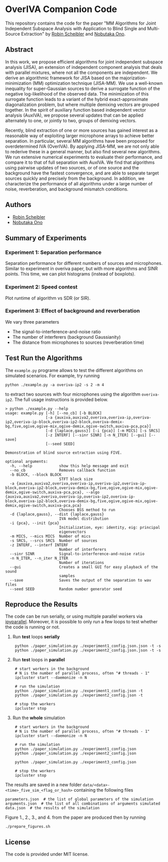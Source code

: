 OverIVA Companion Code
======================

This repository contains the code for the paper "MM Algorithms for Joint Independent Subspace Analysis with Application to Blind Single and Multi-Source Extraction" by [Robin Scheibler](http://robinscheibler.org) and [Nobutaka Ono](http://www.comp.sd.tmu.ac.jp/onolab/index-e.html).

Abstract
--------

In this work, we propose efficient algorithms for joint independent subspace analysis (JISA), an extension of independent component analysis that deals with parallel mixtures, where not all the components are independent.
We derive an algorithmic framework for JISA based on the majorization-minimization (MM) optimization technique (JISA-MM).
We use a well-known inequality for super-Gaussian sources to derive a surrogate function of the negative log-likelihood of the observed data.
The minimization of this surrogate function leads to a variant of the hybrid exact-approximate diagonalization problem, but where multiple demixing vectors are grouped together.
In the spirit of auxiliary function based independent vector analysis (AuxIVA), we propose several updates that can be applied alternately to one, or jointly to two, groups of demixing vectors.

Recently, blind extraction of one or more sources has gained interest as a reasonable way of exploiting larger microphone arrays to achieve better separation.
In particular, several MM algorithms have been proposed for overdetermined IVA (OverIVA).
By applying JISA-MM, we are not only able to rederive these in a general manner, but also find several new algorithms.
We run extensive numerical experiments to evaluate their performance, and compare it to that of full separation with AuxIVA.
We find that algorithms using pairwise updates of two sources, or of one source and the background have the fastest convergence, and are able to separate target sources quickly and precisely from the background.
In addition, we characterize the performance of all algorithms under a large number of noise, reverberation, and background mismatch conditions.

Authors
-------

* [Robin Scheibler](http://robinscheibler.org)
* [Nobutaka Ono](http://www.comp.sd.tmu.ac.jp/onolab/index-e.html)


Summary of Experiments
----------------------

### Experiment 1: Separation performance

Separation performance for different numbers of sources and microphones.
Similar to experiment in overiva paper, but with more algorithms and SINR points.
This time, we can plot histograms (instead of boxplots).

### Experiment 2: Speed contest

Plot runtime of algorithm vs SDR (or SIR).

### Experiment 3: Effect of background and reverberation

We vary three parameters

* The signal-to-interference-and-noise ratio
* The number of interferers (background Gaussianity)
* The distance from microphones to sources (reverberation time)

Test Run the Algorithms
-----------------------

The `example.py` programe allows to test the different algorithms on simulated scenarios.
For example, try running

    python ./example.py -a overiva-ip2 -s 2 -m 4

to extract two sources with four microphones using the algorithm `overiva-ip2`.
The full usage instructions is provided below.

    > python ./example.py --help
    usage: example.py [-h] [--no_cb] [-b BLOCK]
                      [-a {auxiva,auxiva2,overiva,overiva-ip,overiva-ip2,overiva-ip-block,overiva-ip2-block,overiva-demix-bg,five,ogive,ogive-mix,ogive-demix,ogive-switch,auxiva-pca,pca}]
                      [-d {laplace,gauss}] [-i {pca}] [-m MICS] [-s SRCS]
                      [-z INTERF] [--sinr SINR] [-n N_ITER] [--gui] [--save]
                      [--seed SEED]

    Demonstration of blind source extraction using FIVE.

    optional arguments:
      -h, --help            show this help message and exit
      --no_cb               Removes callback function
      -b BLOCK, --block BLOCK
                            STFT block size
      -a {auxiva,auxiva2,overiva,overiva-ip,overiva-ip2,overiva-ip-block,overiva-ip2-block,overiva-demix-bg,five,ogive,ogive-mix,ogive-demix,ogive-switch,auxiva-pca,pca}, --algo {auxiva,auxiva2,overiva,overiva-ip,overiva-ip2,overiva-ip-block,overiva-ip2-block,overiva-demix-bg,five,ogive,ogive-mix,ogive-demix,ogive-switch,auxiva-pca,pca}
                            Chooses BSS method to run
      -d {laplace,gauss}, --dist {laplace,gauss}
                            IVA model distribution
      -i {pca}, --init {pca}
                            Initialization, eye: identity, eig: principal
                            eigenvectors
      -m MICS, --mics MICS  Number of mics
      -s SRCS, --srcs SRCS  Number of sources
      -z INTERF, --interf INTERF
                            Number of interferers
      --sinr SINR           Signal-to-interference-and-noise ratio
      -n N_ITER, --n_iter N_ITER
                            Number of iterations
      --gui                 Creates a small GUI for easy playback of the sound
                            samples
      --save                Saves the output of the separation to wav files
      --seed SEED           Random number generator seed

Reproduce the Results
---------------------

The code can be run serially, or using multiple parallel workers via
[ipyparallel](https://ipyparallel.readthedocs.io/en/latest/).
Moreover, it is possible to only run a few loops to test whether the
code is running or not.

1. Run **test** loops **serially**

        python ./paper_simulation.py ./experiment1_config.json.json -t -s
        python ./paper_simulation.py ./experiment2_config.json.json -t -s

2. Run **test** loops in **parallel**

        # start workers in the background
        # N is the number of parallel process, often "# threads - 1"
        ipcluster start --daemonize -n N

        # run the simulation
        python ./paper_simulation.py ./experiment1_config.json -t
        python ./paper_simulation.py ./experiment2_config.json -t

        # stop the workers
        ipcluster stop

3. Run the **whole** simulation

        # start workers in the background
        # N is the number of parallel process, often "# threads - 1"
        ipcluster start --daemonize -n N

        # run the simulation
        python ./paper_simulation.py ./experiment1_config.json
        python ./paper_simulation.py ./experiment2_config.json

        python ./paper_simulation.py ./experiment3_config.json

        # stop the workers
        ipcluster stop

The results are saved in a new folder `data/<data>-<time>_five_sim_<flag_or_hash>`
containing the following files

    parameters.json  # the list of global parameters of the simulation
    arguments.json  # the list of all combinations of arguments simulated
    data.json  # the results of the simulation

Figure 1., 2., 3., and 4. from the paper are produced then by running

    ./prepare_figures.sh

License
-------

The code is provided under MIT license.
